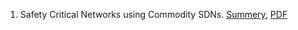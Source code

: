 

1. Safety Critical Networks using Commodity SDNs. [Summery](Safety_Critical_Networks_using_Commodity_SDN.md), [PDF](2021_INFOCOM_Safety_Critical_Networks_using_Commodity_SDN.pdf) 
